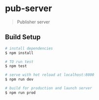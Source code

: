# pub-server

> Publisher server

## Build Setup

``` bash
# install dependencies
$ npm install

# TO run test
$ npm test

# serve with hot reload at localhost:8000
$ npm run dev

# build for production and launch server
$ npm run prod
